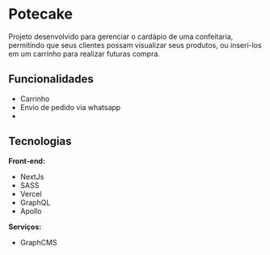 # Potecake

Projeto desenvolvido para gerenciar o cardápio de uma confeitaria, 
permitindo que seus clientes possam visualizar seus produtos, ou 
inseri-los em um carrinho para realizar futuras compra.


## Funcionalidades

- Carrinho
- Envio de pedido via whatsapp
- 

## Tecnologias

**Front-end:** 
- NextJs
- SASS
- Vercel
- GraphQL
- Apollo

**Serviços:**
- GraphCMS

